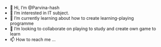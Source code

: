 - 👋 Hi, I’m @Parvina-hash
- 👀 I’m interested in IT subject.
- 🌱 I’m currently learning about how to create learning-playing programme
- 💞️ I’m looking to collaborate on playing to study and create own game to learn
- 📫 How to reach me ...

<!---
Parvina-hash/Parvina-hash is a ✨ special ✨ repository because its `README.md` (this file) appears on your GitHub profile.
You can click the Preview link to take a look at your changes.
--->
